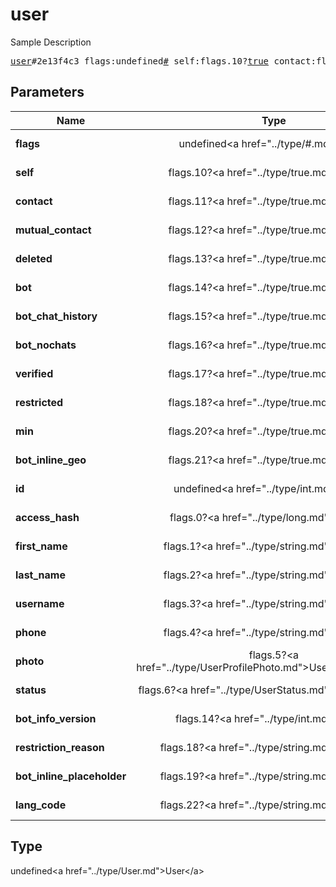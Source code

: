 # user

Sample Description

<pre>
<a href="../constructor/user.md">user</a>#2e13f4c3 flags:undefined<a href="../type/#.md">#</a> self:flags.10?<a href="../type/true.md">true</a> contact:flags.11?<a href="../type/true.md">true</a> mutual_contact:flags.12?<a href="../type/true.md">true</a> deleted:flags.13?<a href="../type/true.md">true</a> bot:flags.14?<a href="../type/true.md">true</a> bot_chat_history:flags.15?<a href="../type/true.md">true</a> bot_nochats:flags.16?<a href="../type/true.md">true</a> verified:flags.17?<a href="../type/true.md">true</a> restricted:flags.18?<a href="../type/true.md">true</a> min:flags.20?<a href="../type/true.md">true</a> bot_inline_geo:flags.21?<a href="../type/true.md">true</a> id:undefined<a href="../type/int.md">int</a> access_hash:flags.0?<a href="../type/long.md">long</a> first_name:flags.1?<a href="../type/string.md">string</a> last_name:flags.2?<a href="../type/string.md">string</a> username:flags.3?<a href="../type/string.md">string</a> phone:flags.4?<a href="../type/string.md">string</a> photo:flags.5?<a href="../type/UserProfilePhoto.md">UserProfilePhoto</a> status:flags.6?<a href="../type/UserStatus.md">UserStatus</a> bot_info_version:flags.14?<a href="../type/int.md">int</a> restriction_reason:flags.18?<a href="../type/string.md">string</a> bot_inline_placeholder:flags.19?<a href="../type/string.md">string</a> lang_code:flags.22?<a href="../type/string.md">string</a> = undefined<a href="../type/User.md">User</a>;
</pre>

## Parameters

| Name | Type | Description |
|------|:----:|-------------|
| **flags** | undefined&lt;a href=&#34;../type/#.md&#34;&gt;#&lt;/a&gt; | Param description |
| **self** | flags.10?&lt;a href=&#34;../type/true.md&#34;&gt;true&lt;/a&gt; | Param description |
| **contact** | flags.11?&lt;a href=&#34;../type/true.md&#34;&gt;true&lt;/a&gt; | Param description |
| **mutual_contact** | flags.12?&lt;a href=&#34;../type/true.md&#34;&gt;true&lt;/a&gt; | Param description |
| **deleted** | flags.13?&lt;a href=&#34;../type/true.md&#34;&gt;true&lt;/a&gt; | Param description |
| **bot** | flags.14?&lt;a href=&#34;../type/true.md&#34;&gt;true&lt;/a&gt; | Param description |
| **bot_chat_history** | flags.15?&lt;a href=&#34;../type/true.md&#34;&gt;true&lt;/a&gt; | Param description |
| **bot_nochats** | flags.16?&lt;a href=&#34;../type/true.md&#34;&gt;true&lt;/a&gt; | Param description |
| **verified** | flags.17?&lt;a href=&#34;../type/true.md&#34;&gt;true&lt;/a&gt; | Param description |
| **restricted** | flags.18?&lt;a href=&#34;../type/true.md&#34;&gt;true&lt;/a&gt; | Param description |
| **min** | flags.20?&lt;a href=&#34;../type/true.md&#34;&gt;true&lt;/a&gt; | Param description |
| **bot_inline_geo** | flags.21?&lt;a href=&#34;../type/true.md&#34;&gt;true&lt;/a&gt; | Param description |
| **id** | undefined&lt;a href=&#34;../type/int.md&#34;&gt;int&lt;/a&gt; | Param description |
| **access_hash** | flags.0?&lt;a href=&#34;../type/long.md&#34;&gt;long&lt;/a&gt; | Param description |
| **first_name** | flags.1?&lt;a href=&#34;../type/string.md&#34;&gt;string&lt;/a&gt; | Param description |
| **last_name** | flags.2?&lt;a href=&#34;../type/string.md&#34;&gt;string&lt;/a&gt; | Param description |
| **username** | flags.3?&lt;a href=&#34;../type/string.md&#34;&gt;string&lt;/a&gt; | Param description |
| **phone** | flags.4?&lt;a href=&#34;../type/string.md&#34;&gt;string&lt;/a&gt; | Param description |
| **photo** | flags.5?&lt;a href=&#34;../type/UserProfilePhoto.md&#34;&gt;UserProfilePhoto&lt;/a&gt; | Param description |
| **status** | flags.6?&lt;a href=&#34;../type/UserStatus.md&#34;&gt;UserStatus&lt;/a&gt; | Param description |
| **bot_info_version** | flags.14?&lt;a href=&#34;../type/int.md&#34;&gt;int&lt;/a&gt; | Param description |
| **restriction_reason** | flags.18?&lt;a href=&#34;../type/string.md&#34;&gt;string&lt;/a&gt; | Param description |
| **bot_inline_placeholder** | flags.19?&lt;a href=&#34;../type/string.md&#34;&gt;string&lt;/a&gt; | Param description |
| **lang_code** | flags.22?&lt;a href=&#34;../type/string.md&#34;&gt;string&lt;/a&gt; | Param description |

## Type

undefined&lt;a href=&#34;../type/User.md&#34;&gt;User&lt;/a&gt;
